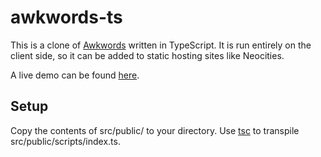 # awkwords-ts

This is a clone of [Awkwords](https://github.com/nai888/awkwords) written in TypeScript. It is run entirely on the client side, so it can be added to static hosting sites like Neocities.

A live demo can be found [here](https://choi.nekoweb.org/awkwords.html).


## Setup

Copy the contents of src/public/ to your directory. Use [tsc](https://www.npmjs.com/package/tsc) to transpile src/public/scripts/index.ts.